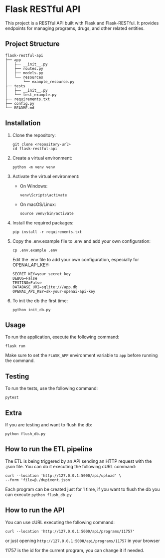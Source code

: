# Flask RESTful API

This project is a RESTful API built with Flask and Flask-RESTful. It provides endpoints for managing programs, drugs, and other related entities.

## Project Structure

```
flask-restful-api
├── app
│   ├── __init__.py
│   ├── routes.py
│   ├── models.py
│   └── resources
│       └── example_resource.py
├── tests
│   ├── __init__.py
│   └── test_example.py
├── requirements.txt
├── config.py
└── README.md
```

## Installation

1. Clone the repository:
   ```
   git clone <repository-url>
   cd flask-restful-api
   ```

2. Create a virtual environment:
   ```
   python -m venv venv
   ```

3. Activate the virtual environment:
   - On Windows:
     ```
     venv\Scripts\activate
     ```
   - On macOS/Linux:
     ```
     source venv/bin/activate
     ```

4. Install the required packages:
   ```
   pip install -r requirements.txt
   ```

5. Copy the .env.example file to .env and add your own configuration:

   ```
   cp .env.example .env
   ```

   Edit the .env file to add your own configuration, especially for OPENAI_API_KEY:

   ```
   SECRET_KEY=your_secret_key
   DEBUG=False
   TESTING=False
   DATABASE_URI=sqlite:///app.db
   OPENAI_API_KEY=sk-your-openai-api-key
   ```

6. To init the db the first time:

   ```
   python init_db.py
   ```

## Usage

To run the application, execute the following command:
```
flask run
```

Make sure to set the `FLASK_APP` environment variable to `app` before running the command.

## Testing

To run the tests, use the following command:
```
pytest
```

## Extra

If you are testing and want to flush the db:

```
python flush_db.py
```

## How to run the ETL pipeline

The ETL is being triggered by an API sending an HTTP request with the .json file. You can do it executing the following cURL command:

```
curl --location 'http://127.0.0.1:5000/api/upload' \
--form 'file=@./dupixent.json'
```

Each program can be created just for 1 time, if you want to flush the db you can execute `python flush_db.py`

## How to run the API 

You can use cURL executing the following command:

```
curl --location 'http://127.0.0.1:5000/api/programs/11757'
```

or just opening `http://127.0.0.1:5000/api/programs/11757` in your browser

11757 is the id for the current program, you can change it if needed.


